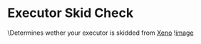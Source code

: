 # Executor Skid Check
\Determines wether your executor is skidded from [Xeno](https://github.com/riz-ve/Xenoo)
\![image](https://github.com/user-attachments/assets/be0afc9a-398e-458d-af4e-679867913e53)
